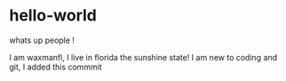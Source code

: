 # hello-world

whats up people !

I am waxmanfl, I live in florida the sunshine state!
I am new to coding and git, I added this commmit

